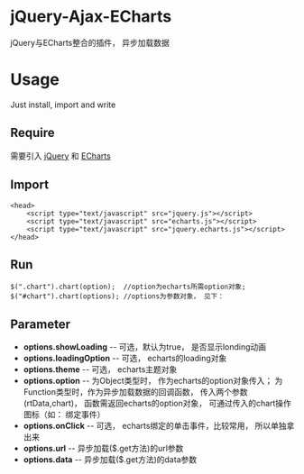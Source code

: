 # jQuery-Ajax-ECharts
jQuery与ECharts整合的插件， 异步加载数据

# Usage
Just install, import and write

## Require
需要引入 [jQuery](http://jquery.com/) 和 [ECharts](http://echarts.baidu.com/index.html)

## Import
	<head>
		<script type="text/javascript" src="jquery.js"></script>
		<script type="text/javascript" src="echarts.js"></script>
		<script type="text/javascript" src="jquery.echarts.js"></script>
	</head>	

## Run

	$(".chart").chart(option);	//option为echarts所需option对象;
	$("#chart").chart(options);	//options为参数对象， 见下： 

## Parameter

* **options.showLoading** 	-- 可选，默认为true， 是否显示londing动画
* **options.loadingOption** -- 可选， echarts的loading对象
* **options.theme** 		-- 可选， echarts主题对象
* **options.option** 		-- 为Object类型时， 作为echarts的option对象传入； 为Function类型时，作为异步加载数据的回调函数， 传入两个参数(rtData,chart)， 函数需返回echarts的option对象， 可通过传入的chart操作图标（如： 绑定事件） 
* **options.onClick** 		-- 可选， echarts绑定的单击事件，比较常用， 所以单独拿出来 
* **options.url** 			-- 异步加载($.get方法)的url参数
* **options.data** 			-- 异步加载($.get方法)的data参数